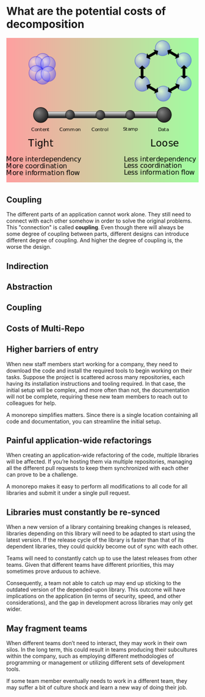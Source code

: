# What are the potential costs of decomposition

<img src="./images/Decomposition%20-%20Coupling.png" width="600">

## Coupling

The different parts of an application cannot work alone. They still need to connect with each other somehow in order to solve the original problems. This "connection" is called **coupling**.
Even though there will always be some degree of coupling between parts, different designs can introduce different degree of coupling. And higher the degree of coupling is, the worse the design.

## Indirection

## Abstraction

## Coupling

## Costs of Multi-Repo

## Higher barriers of entry

When new staff members start working for a company, they need to download the code and install the required tools to begin working on their tasks. Suppose the project is scattered across many repositories, each having its installation instructions and tooling required. In that case, the initial setup will be complex, and more often than not, the documentation will not be complete, requiring these new team members to reach out to colleagues for help.

A monorepo simplifies matters. Since there is a single location containing all code and documentation, you can streamline the initial setup.

## Painful application-wide refactorings

When creating an application-wide refactoring of the code, multiple libraries will be affected. If you’re hosting them via multiple repositories, managing all the different pull requests to keep them synchronized with each other can prove to be a challenge.

A monorepo makes it easy to perform all modifications to all code for all libraries and submit it under a single pull request.

## Libraries must constantly be re-synced

When a new version of a library containing breaking changes is released, libraries depending on this library will need to be adapted to start using the latest version. If the release cycle of the library is faster than that of its dependent libraries, they could quickly become out of sync with each other.

Teams will need to constantly catch up to use the latest releases from other teams. Given that different teams have different priorities, this may sometimes prove arduous to achieve.

Consequently, a team not able to catch up may end up sticking to the outdated version of the depended-upon library. This outcome will have implications on the application (in terms of security, speed, and other considerations), and the gap in development across libraries may only get wider.

## May fragment teams

When different teams don’t need to interact, they may work in their own silos. In the long term, this could result in teams producing their subcultures within the company, such as employing different methodologies of programming or management or utilizing different sets of development tools.

If some team member eventually needs to work in a different team, they may suffer a bit of culture shock and learn a new way of doing their job.